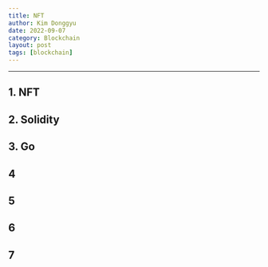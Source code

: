 ```yaml
---
title: NFT
author: Kim Donggyu
date: 2022-09-07
category: Blockchain
layout: post
tags: [blockchain]
---
```



---
## 1. NFT

## 2. Solidity

## 3. Go

## 4 

## 5
## 6

## 7
